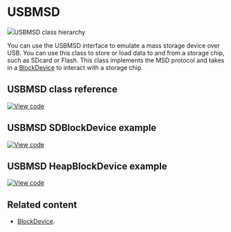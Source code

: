 # USBMSD

<span class="images">![](https://os.mbed.com/docs/mbed-os/development/mbed-os-api-doxy/class_u_s_b_m_s_d.png)<span>USBMSD class hierarchy</span></span>

You can use the USBMSD interface to emulate a mass storage device over USB. You can use this class to store or load data to and from a storage chip, such as SDcard or Flash. This class implements the MSD protocol and takes in a [BlockDevice](blockdevice.html) to interact with a storage chip.

## USBMSD class reference

[![View code](https://www.mbed.com/embed/?type=library)](https://os.mbed.com/docs/mbed-os/development/mbed-os-api-doxy/class_u_s_b_m_s_d.html)

## USBMSD SDBlockDevice example

[![View code](https://www.mbed.com/embed/?url=https://github.com/ARMmbed/mbed-os-examples-docs_only/blob/master/APIs_USB/USBMSD_SDBlockDevice)](https://github.com/ARMmbed/mbed-os-examples-docs_only/blob/master/APIs_USB/USBMSD_SDBlockDevice/main.cpp)

## USBMSD HeapBlockDevice example

[![View code](https://www.mbed.com/embed/?url=https://github.com/ARMmbed/mbed-os-examples-docs_only/blob/master/APIs_USB/USBMSD_HeapBlockDevice)](https://github.com/ARMmbed/mbed-os-examples-docs_only/blob/master/APIs_USB/USBMSD_HeapBlockDevice/main.cpp)

## Related content

- [BlockDevice](blockdevice.html).
